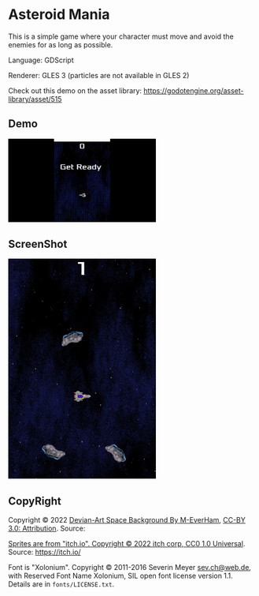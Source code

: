 # Asteroid Mania

This is a simple game where your character must move
and avoid the enemies for as long as possible.

Language: GDScript

Renderer: GLES 3 (particles are not available in GLES 2)

Check out this demo on the asset library: https://godotengine.org/asset-library/asset/515

## Demo

<img width="300px" src="Spaceship_demo.gif">

## ScreenShot 

<img width="300px" src="asteroid_mania.png">

## CopyRight
Copyright &copy; 2022 [Devian-Art Space Background By M-EverHam](https://www.deviantart.com/m-everham/art/Pixel-Space-BG-311101538), [CC-BY 3.0: Attribution](http://creativecommons.org/licenses/by/3.0/). Source: <a href="https://www.deviantart.com/m-everham/art/Pixel-Space-BG-311101538">

Sprites are from "itch.io". Copyright © 2022 itch corp, [CC0 1.0 Universal](http://creativecommons.org/publicdomain/zero/1.0/). Source: https://itch.io/

Font is "Xolonium". Copyright &copy; 2011-2016 Severin Meyer <sev.ch@web.de>, with Reserved Font Name Xolonium, SIL open font license version 1.1. Details are in `fonts/LICENSE.txt`.
